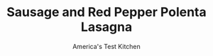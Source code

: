 ---
layout: ../../layouts/MarkdownPostLayout.astro
title: Sausage and Red Pepper Polenta Lasagna
author: America's Test Kitchen
pubDate: 2023-03-15
description: "Precooked polenta, simply sliced and placed in a single layer in the casserole dish, helps save cooking time and absorbs the rich flavors of the sauce."
image_url: https://res.cloudinary.com/hksqkdlah/image/upload/ar_1:1,c_fill,dpr_2.0,f_auto,fl_lossy.progressive.strip_profile,g_faces:auto,q_auto:low,w_344/22000_sfs-sausage-and-red-pepper-polenta-lasagna-008bridge
tags: ["Main Courses","Pork","Weeknight"]
calories: 4461
protein: 41
carbohydrates: 113
fats: 
fiber: 8
ingredients: ["1 pound, hot Italian sausage, casings removed","1 1/2 cups, jarred roasted red peppers, rinsed, patted dry, and sliced into 1/4-inch-thick strips","1 , onion, halved and sliced thin",", Salt and pepper","3 , garlic cloves, minced","1 teaspoon, minced fresh rosemary","1 , (14.5-ounce) can diced tomatoes","1 (18-ounce) tube precooked, polenta, sliced into 1/3-inch-thick rounds","4 ounces, mozzarella cheese, shredded (1 cup)","1/4 cup, chopped fresh basil"]
serves: 4
time: "30 minutes"
instructions: ["Adjust oven rack to middle position and heat oven to 450 degrees. Cook sausage, red peppers, onion, and 1/4 teaspoon salt in 12-inch skillet over medium-high heat, breaking up sausage with spoon, until vegetables are lightly browned, about 8 minutes. Add garlic and rosemary and cook until fragrant, about 30 seconds. Stir in tomatoes and their juice and cook until slightly thickened, about 5 minutes. Season with salt and pepper to taste.","Spread 2 cups meat sauce in 13 by 9-inch baking dish. Arrange polenta in single layer over sauce, then top with remaining 2 cups sauce. Sprinkle mozzarella over top. Bake until polenta is heated through and cheese is melted, 10 to 15 minutes. Sprinkle with basil. Serve."]
nutrition: ["853 mg Potassium","592 mg Phosphorus","453 mg Calcium","3 mg Iron","91 mg Magnesium","1311 mg Sodium","4 mg Zinc","54 g Fat","6 mg Niacin (B3)","21 g Monounsaturated","6 g Polyunsaturated","1 mg Thiamin (B1)","103 mg Vitamin C","144 mg Cholesterol","23 g Saturated","8 g Fiber","73 µg Folate (food)","8 g Sugars","15 µg Vitamin K","264 g Water","113 g Carbs","73 µg Folate equivalent (total)","41 g Protein","1 mg Vitamin E","1 µg Vitamin B12","243 µg Vitamin A","1115 kcal Energy","4461 calories"]
notes: "Our favorite supermarket mozzarella is Galbani (formerly Sorrento) Whole Milk Mozzarella."
---